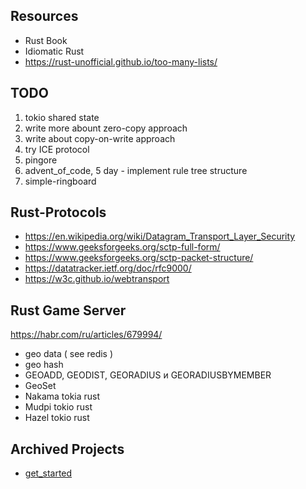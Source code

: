 ## Resources

* Rust Book
* Idiomatic Rust
* https://rust-unofficial.github.io/too-many-lists/

## TODO

1. tokio shared state
2. write more abount zero-copy approach
3. write about copy-on-write approach
4. try ICE protocol
5. pingore
6. advent_of_code, 5 day - implement rule tree structure
7. simple-ringboard

## Rust-Protocols

- https://en.wikipedia.org/wiki/Datagram_Transport_Layer_Security
- https://www.geeksforgeeks.org/sctp-full-form/
- https://www.geeksforgeeks.org/sctp-packet-structure/
- https://datatracker.ietf.org/doc/rfc9000/
- https://w3c.github.io/webtransport

## Rust Game Server

https://habr.com/ru/articles/679994/

- geo data ( see redis )
- geo hash
- GEOADD, GEODIST, GEORADIUS и GEORADIUSBYMEMBER
- GeoSet
- Nakama tokia rust
- Mudpi tokio rust
- Hazel tokio rust

## Archived Projects

- [get_started](./get_started)
